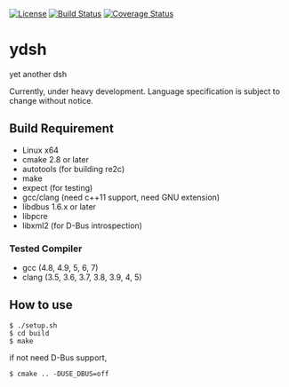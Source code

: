
[![License](https://img.shields.io/badge/license-Apache%202-blue.svg)](#license)
[![Build Status](https://travis-ci.org/sekiguchi-nagisa/ydsh.svg?branch=master)](https://travis-ci.org/sekiguchi-nagisa/ydsh)
[![Coverage Status](https://coveralls.io/repos/github/sekiguchi-nagisa/ydsh/badge.svg?branch=master)](https://coveralls.io/github/sekiguchi-nagisa/ydsh?branch=master)

# ydsh
yet another dsh

Currently, under heavy development.
Language specification is subject to change without notice. 

## Build Requirement
* Linux x64
* cmake 2.8 or later
* autotools (for building re2c)
* make
* expect (for testing)
* gcc/clang (need c++11 support, need GNU extension)
* libdbus 1.6.x or later
* libpcre
* libxml2 (for D-Bus introspection)

### Tested Compiler
* gcc (4.8, 4.9, 5, 6, 7)
* clang (3.5, 3.6, 3.7, 3.8, 3.9, 4, 5)

## How to use

```
$ ./setup.sh
$ cd build
$ make
```
if not need D-Bus support,
```
$ cmake .. -DUSE_DBUS=off
```
